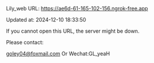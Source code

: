 Lily_web URL: https://ae6d-61-165-102-156.ngrok-free.app

Updated at: 2024-12-10 18:33:50

If you cannot open this URL, the server might be down.

Please contact: 

goley04@foxmail.com Or Wechat:GL_yeaH